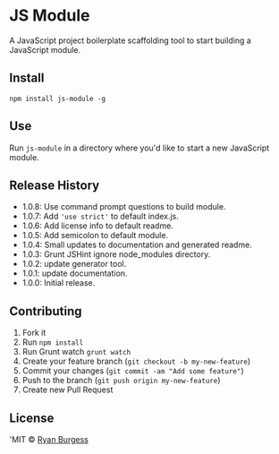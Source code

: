 # JS Module
A JavaScript project boilerplate scaffolding tool to start building a JavaScript module. 

## Install
    npm install js-module -g

## Use
Run ```js-module``` in a directory where you'd like to start a new JavaScript module.

## Release History
* 1.0.8: Use command prompt questions to build module.
* 1.0.7: Add `'use strict'` to default index.js.
* 1.0.6: Add license info to default readme.
* 1.0.5: Add semicolon to default module.
* 1.0.4: Small updates to documentation and generated readme.
* 1.0.3: Grunt JSHint ignore node_modules directory.
* 1.0.2: update generator tool.
* 1.0.1: update documentation.
* 1.0.0: Initial release.

## Contributing
1. Fork it
2. Run `npm install`
3. Run Grunt watch `grunt watch`
4. Create your feature branch (`git checkout -b my-new-feature`)
5. Commit your changes (`git commit -am "Add some feature"`)
6. Push to the branch (`git push origin my-new-feature`)
7. Create new Pull Request

## License
'MIT © [Ryan Burgess](http://github.com/ryanburgess)

